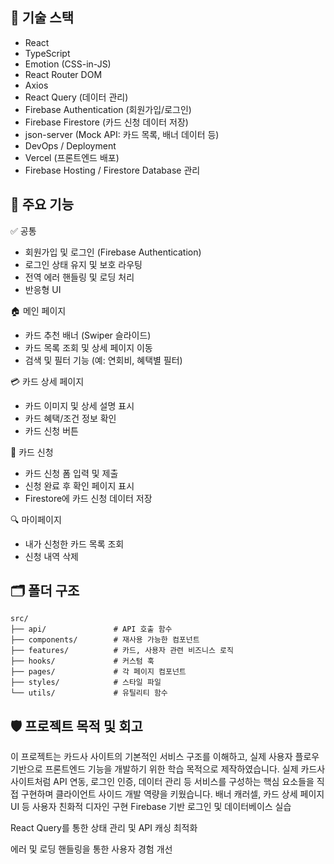 ## 🔨 기술 스택
- React
- TypeScript
- Emotion (CSS-in-JS)
- React Router DOM
- Axios
- React Query (데이터 관리)
- Firebase Authentication (회원가입/로그인)
- Firebase Firestore (카드 신청 데이터 저장)
- json-server (Mock API: 카드 목록, 배너 데이터 등)
- DevOps / Deployment
- Vercel (프론트엔드 배포)
- Firebase Hosting / Firestore Database 관리

## 📱 주요 기능
  ✅ 공통
  - 회원가입 및 로그인 (Firebase Authentication)
  - 로그인 상태 유지 및 보호 라우팅
  - 전역 에러 핸들링 및 로딩 처리
  - 반응형 UI

  🏠 메인 페이지
  - 카드 추천 배너 (Swiper 슬라이드)
  - 카드 목록 조회 및 상세 페이지 이동
  - 검색 및 필터 기능 (예: 연회비, 혜택별 필터)

  💳 카드 상세 페이지
  - 카드 이미지 및 상세 설명 표시
  - 카드 혜택/조건 정보 확인
  - 카드 신청 버튼

  📝 카드 신청
  - 카드 신청 폼 입력 및 제출
  - 신청 완료 후 확인 페이지 표시
  - Firestore에 카드 신청 데이터 저장

  🔍 마이페이지
  - 내가 신청한 카드 목록 조회
  - 신청 내역 삭제

## 🗂️ 폴더 구조
```
src/
├── api/               # API 호출 함수
├── components/        # 재사용 가능한 컴포넌트
├── features/          # 카드, 사용자 관련 비즈니스 로직
├── hooks/             # 커스텀 훅
├── pages/             # 각 페이지 컴포넌트
├── styles/            # 스타일 파일
└── utils/             # 유틸리티 함수
```
## 🛡️ 프로젝트 목적 및 회고
  이 프로젝트는 카드사 사이트의 기본적인 서비스 구조를 이해하고, 실제 사용자 플로우 기반으로 프론트엔드 기능을 개발하기 위한 학습 목적으로 제작하였습니다. 실제 카드사 사이트처럼 API 연동, 로그인 인증, 데이터 관리 등 서비스를 구성하는 핵심 요소들을 직접 구현하며 클라이언트 사이드 개발 역량을 키웠습니다.
배너 캐러셀, 카드 상세 페이지 UI 등 사용자 친화적 디자인 구현
Firebase 기반 로그인 및 데이터베이스 실습

React Query를 통한 상태 관리 및 API 캐싱 최적화

에러 및 로딩 핸들링을 통한 사용자 경험 개선

